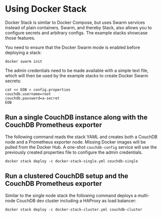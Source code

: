 # Using Docker Stack

Docker Stack is similar to Docker Compose, but uses Swarm services instead of plain containers.
Swarm, and thereby Stack, also allows you to configure secrets and arbitrary configs.
The example stacks showcase those features.

You need to ensure that the Docker Swarm mode is enabled before deploying a stack:

    docker swarm init

The admin credentials need to be made available with a simple text file,
which will then be used by the example stacks to create Docker Swarm secrets:

    cat << EOB > config.properties 
    couchdb.username=root
    couchdb.password=a-secret
    EOB

## Run a single CouchDB instance along with the CouchDB Prometheus exporter

The following command reads the stack YAML and creates both a CouchDB node and a Prometheus exporter node.
Missing Docker images will be pulled from the Docker Hub. A one-shot `couchdb-config` service
will use the previously created properties file to configure the admin credentials. 

    docker stack deploy -c docker-stack-single.yml couchdb-single


## Run a clustered CouchDB setup and the CouchDB Prometheus exporter

Similar to the single node stack the following command deploys a multi-node CouchDB dev cluster including
a HAProxy as load balancer:

    docker stack deploy -c docker-stack-cluster.yml couchdb-cluster

